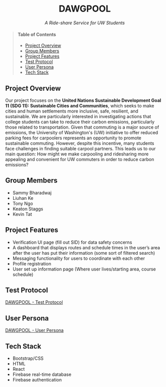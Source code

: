 <h1 align="center">DAWGPOOL</h1>

<p align="center"><em>A Ride-share Service for UW Students</em></p>

> #### Table of Contents
> * [Project Overview](#project-overview)
> * [Group Members](#group-members)
> * [Project Features](#project-features)
> * [Test Protocol](#test-protocol)
> * [User Persona](#user-persona)
> * [Tech Stack](#tech-stack)

## Project Overview
Our project focuses on the **United Nations Sustainable Development Goal 11 (SDG 11): Sustainable Cities and Communities**, which seeks to make cities and human settlements more inclusive, safe, resilient, and sustainable. We are particularly interested in investigating actions that college students can take to reduce their carbon emissions, particularly those related to transportation. Given that commuting is a major source of emissions, the University of Washington's (UW) initiative to offer reduced parking fees for carpoolers represents an opportunity to promote sustainable commuting. However, despite this incentive, many students face challenges in finding suitable carpool partners. This leads us to our main question: How might we make carpooling and ridesharing more appealing and convenient for UW commuters in order to reduce carbon emissions?

## Group Members
* Sammy Bharadwaj
* Liuhan Ke
* Tony Ngo
* Keaton Staggs
* Kevin Tat

## Project Features
* Verification UI page (fill out SID) for data safety concerns
* A dashboard that displays routes and schedule times in the user’s area after the user has put their information (some sort of filtered search)
* Messaging functionality for users to coordinate with each other
* Profile registration
* User set up information page (Where user lives/starting area, course schedule)

## Test Protocol
[DAWGPOOL - Test Protocol](Testing_Protocol.pdf)

## User Persona
[DAWGPOOL - User Persona](User_Persona_PDF.pdf)

## Tech Stack
* Bootstrap/CSS
* HTML
* React
* Firebase real-time database 
* Firebase authentication 
